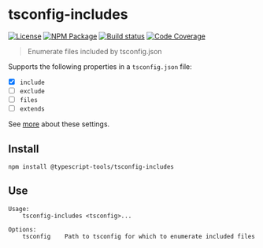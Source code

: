# tsconfig-includes

[![License][]](https://opensource.org/licenses/ISC)
[![NPM Package][]](https://npmjs.org/package/@typescript-tools/tsconfig-includes)
[![Build status][]](https://travis-ci.org/typescript-tools/tsconfig-includes)
[![Code Coverage][]](https://codecov.io/gh/typescript-tools/tsconfig-includes)

[license]: https://img.shields.io/badge/License-ISC-blue.svg
[npm package]: https://img.shields.io/npm/v/@typescript-tools/tsconfig-includes.svg
[build status]: https://travis-ci.org/typescript-tools/tsconfig-includes.svg?branch=master
[code coverage]: https://codecov.io/gh/typescript-tools/tsconfig-includes/branch/master/graph/badge.svg

> Enumerate files included by tsconfig.json

Supports the following properties in a `tsconfig.json` file:

- [x] `include`
- [ ] `exclude`
- [ ] `files`
- [ ] `extends`

See [more](https://www.typescriptlang.org/tsconfig#include) about
these settings.

## Install

```shell
npm install @typescript-tools/tsconfig-includes
```

## Use

```
Usage:
    tsconfig-includes <tsconfig>...

Options:
    tsconfig    Path to tsconfig for which to enumerate included files
```
